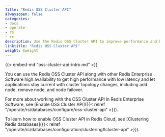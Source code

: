 ```yaml
---
Title: "Redis OSS Cluster API"
alwaysopen: false
categories:
- docs
- operate
- rs
- rc
description: Use the Redis OSS Cluster API to improve performance and keep applications current with cluster topology changes.
linktitle: "Redis OSS Cluster API"
weight: $weight
---
```

{{< embed-md "oss-cluster-api-intro.md"  >}}

You can use the Redis OSS Cluster API along with other Redis Enterprise Software high availability
to get high performance with low latency
and let applications stay current with cluster topology changes, including add node, remove node, and node failover.

For more about working with the OSS Cluster API in Redis Enterprise Software, see [Enable OSS Cluster API]({{< relref "/operate/rs/databases/configure/oss-cluster-api" >}}). 

To learn how to enable OSS Cluster API in Redis Cloud, see [Clustering Redis databases]({{< relref "/operate/rc/databases/configuration/clustering#cluster-api" >}}).
